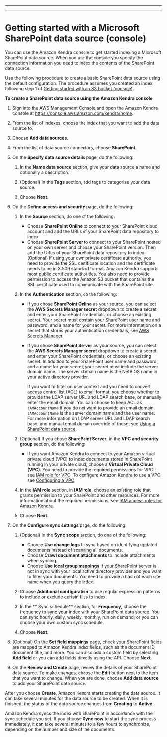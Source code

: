 --------

--------

# Getting started with a Microsoft SharePoint data source \(console\)<a name="getting-started-sharepoint"></a>

You can use the Amazon Kendra console to get started indexing a Microsoft SharePoint data source\. When you use the console you specify the connection information you need to index the contents of the SharePoint data source\.

Use the following procedure to create a basic SharePoint data source using the default configuration\. The procedure assumes you created an index following step 1 of [Getting started with an S3 bucket \(console\)](gs-console.md)\.

**To create a SharePoint data source using the Amazon Kendra console**

1. Sign into the AWS Management Console and open the Amazon Kendra console at [https://console\.aws\.amazon\.com/kendra/home](https://console.aws.amazon.com/kendra/home)\.

1. From the list of indexes, choose the index that you want to add the data source to\.

1. Choose **Add data sources**\.

1. From the list of data source connectors, choose **SharePoint**\.

1. On the **Specify data source details** page, do the following:

   1. In the **Name data source** section, give your data source a name and optionally a description\. 

   1. \(Optional\) In the **Tags** section, add tags to categorize your data source\. 

   1. Choose **Next**\.

1. On the **Define access and security** page, do the following:

   1. In the **Source** section, do one of the following:
      + Choose **SharePoint Online** to connect to your SharePoint cloud account and add the URLs of your SharePoint data repository to index\.
      + Choose **SharePoint Server** to connect to your SharePoint hosted on your own server and choose your SharePoint version\. Then add the URLs of your SharePoint data repository to index\. \(Optional\) If using your own private certificate authority, you need to provide the SSL certificate location and the certificate needs to be in X\.509 standard format\. Amazon Kendra supports most public certificate authorities\. You also need to provide permission to access the Amazon S3 bucket that contains the SSL certificate used to communicate with the SharePoint site\.

   1. In the **Authentication** section, do the following:
      + If you chose **SharePoint Online** as your source, you can select the **AWS Secrets Manager secret** dropdown to create a secret and enter your SharePoint credentials, or choose an existing secret\. Your secret must contain your SharePoint user name and password, and a name for your secret\. For more information on a secret that stores your authentication credentials, see [AWS Secrets Manager](https://docs.aws.amazon.com/secretsmanager/latest/userguide/intro.html)\.
      + If you chose **SharePoint Server** as your source, you can select the **AWS Secrets Manager secret** dropdown to create a secret and enter your SharePoint credentials, or choose an existing secret\. In addition to your SharePoint user name and password, and a name for your secret, your secret must include the server domain name\. The server domain name is the NetBIOS name in your active directory provider\.

        If you want to filter on user context and you need to convert access control list \(ACL\) to email format, you choose whether to provide the LDAP server URL and LDAP search base, or manually enter the email domain\. You can choose to keep ACL as `sAMAccountName` if you do not want to provide an email domain\. `sAMAccountName` is the server domain name and the user name\. For more information on LDAP server URL and LDAP search base, and manual email domain override of these, see [Using a SharePoint data source](https://docs.aws.amazon.com/kendra/latest/dg/data-source-sharepoint.html)\.

   1. \(Optional\) If you chose **SharePoint Server**, in the **VPC and security group** section, do the following:
      + If you want Amazon Kendra to connect to your Amazon virtual private cloud \(VPC\) to index documents stored in SharePoint running in your private cloud, choose a **Virtual Private Cloud \(VPC\)**\. You need to provide the required permissions for VPC \- see [IAM role for VPC](https://docs.aws.amazon.com/kendra/latest/dg/iam-roles.html#iam-roles-vpc)\. To configure Amazon Kendra to use a VPC, see [Configuring a VPC](https://docs.aws.amazon.com/kendra/latest/dg/vpc-configuration.html)\.

   1. In the **IAM role** section, in **IAM role**, choose an existing role that grants permission to your SharePoint and other resources\. For more information about the required permissions, see [IAM access roles for Amazon Kendra](https://docs.aws.amazon.com/kendra/latest/dg/iam-roles.html)\.

   1. Choose **Next**\.

1. On the **Configure sync settings** page, do the following:

   1. \(Optional\) In the **Sync scope** section, do one of the following:
      + Choose **Use change logs** to sync based on identifying updated documents instead of scanning all documents\.
      + Choose **Crawl document attachments** to include attachments when syncing\.
      + Choose **Use local group mappings** if your SharePoint server is not in sync with your local active directory provider and you want to filter your documents\. You need to provide a hash of each site name when you query the index\.

   1. Choose **Additional configuration** to use regular expression patterns to include or exclude certain files to index\.

   1. In the ** Sync schedule** section, for **Frequency**, choose the frequency to sync your index with your SharePoint data source\. You can sync hourly, daily, weekly, monthly, run on demand, or you can choose your own custom sync schedule\.

   1. Choose **Next**\.

1. \(Optional\) On the **Set field mappings** page, check your SharePoint fields are mapped to Amazon Kendra index fields, such as the document ID, document title, and more\. You can also add a custom field by selecting **Add field** or you can add fields directly using the API\. Choose **Next**\.

1. On the **Review and Create** page, review the details of your SharePoint data source\. To make changes, choose the **Edit** button next to the item that you want to change\. When you are done, choose **Add data source** to add your SharePoint data source\.

After you choose **Create**, Amazon Kendra starts creating the data source\. It can take several minutes for the data source to be created\. When it is finished, the status of the data source changes from **Creating** to **Active**\.

Amazon Kendra syncs the index with SharePoint in accordance with the sync schedule you set\. If you choose **Sync now** to start the sync process immediately, it can take several minutes to a few hours to synchronize, depending on the number and size of the documents\.